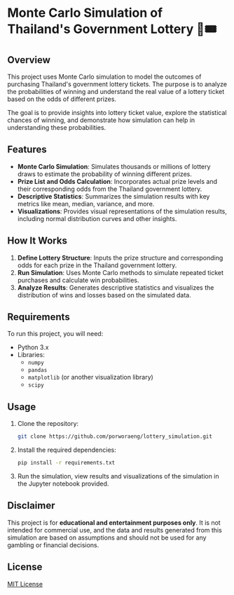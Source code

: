 # Monte Carlo Simulation of Thailand's Government Lottery 🎲🎟️

## Overview
This project uses Monte Carlo simulation to model the outcomes of purchasing Thailand's government lottery tickets. The purpose is to analyze the probabilities of winning and understand the real value of a lottery ticket based on the odds of different prizes.

The goal is to provide insights into lottery ticket value, explore the statistical chances of winning, and demonstrate how simulation can help in understanding these probabilities.

## Features
- **Monte Carlo Simulation**: Simulates thousands or millions of lottery draws to estimate the probability of winning different prizes.
- **Prize List and Odds Calculation**: Incorporates actual prize levels and their corresponding odds from the Thailand government lottery.
- **Descriptive Statistics**: Summarizes the simulation results with key metrics like mean, median, variance, and more.
- **Visualizations**: Provides visual representations of the simulation results, including normal distribution curves and other insights.

## How It Works
1. **Define Lottery Structure**: Inputs the prize structure and corresponding odds for each prize in the Thailand government lottery.
2. **Run Simulation**: Uses Monte Carlo methods to simulate repeated ticket purchases and calculate win probabilities.
3. **Analyze Results**: Generates descriptive statistics and visualizes the distribution of wins and losses based on the simulated data.
   
## Requirements
To run this project, you will need:
- Python 3.x
- Libraries: 
  - `numpy`
  - `pandas`
  - `matplotlib` (or another visualization library)
  - `scipy`

## Usage
1. Clone the repository:
    ```bash
    git clone https://github.com/porworaeng/lottery_simulation.git
    ```
2. Install the required dependencies:
    ```bash
    pip install -r requirements.txt
    ```
3. Run the simulation, view results and visualizations of the simulation in the Jupyter notebook provided.

## Disclaimer
This project is for **educational and entertainment purposes only**. It is not intended for commercial use, and the data and results generated from this simulation are based on assumptions and should not be used for any gambling or financial decisions.

## License
[MIT License](LICENSE)
